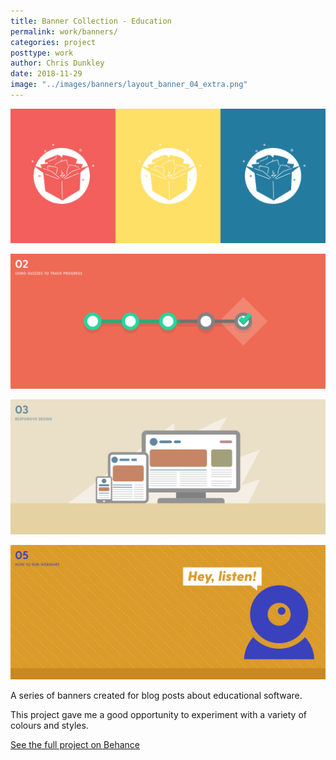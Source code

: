 ```yaml
---
title: Banner Collection - Education
permalink: work/banners/
categories: project
posttype: work
author: Chris Dunkley
date: 2018-11-29
image: "../images/banners/layout_banner_04_extra.png"
---
```



<img src="../images/banners/layout_banner_04_extra.png" alt="blah" title="Hello"/>



![alt text](../images/banners/layout_banner_02.png "Logo Title Text 1")

![alt text](../images/banners/layout_banner_03.png "Logo Title Text 1")

![alt text](../images/banners/layout_banner_05.png "Logo Title Text 1")

A series of banners created for blog posts about educational software.

This project gave me a good opportunity to experiment with a variety of colours and styles.

<a class="button" href="https://www.behance.net/gallery/62622005/Banner-Collection">See the full project on Behance</a>